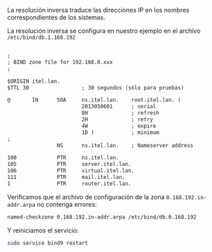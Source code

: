 La resolución inversa traduce las direcciones IP en los nombres correspondientes de los sistemas.

La resolución inversa se configura en nuestro ejemplo en el archivo `/etc/bind/db.1.168.192`


```apache

;
; BIND zone file for 192.168.0.xxx
;

$ORIGIN itel.lan.
$TTL 30 				; 30 segundos (sólo para pruebas)

@       IN      SOA     ns.itel.lan.    root.itel.lan. (
                        2013050601      ; serial
                        8H              ; refresh
                        2H              ; retry
                        4W              ; expire
                        1D )            ; minimum
;
                NS      ns.itel.lan.    ; Nameserver address

100             PTR     ns.itel.lan.
105             PTR     server.itel.lan.
106             PTR     virtual.itel.lan.
111             PTR     mail.itel.lan.
1               PTR     router.itel.lan.
```

Verificamos que el archivo de configuración de la zona `0.168.192.in-addr.arpa` no contenga errores:

```bash
named-checkzone 0.168.192.in-addr.arpa /etc/bind/db.0.168.192
```

Y reiniciamos el servicio:

```bash
sudo service bind9 restart
```